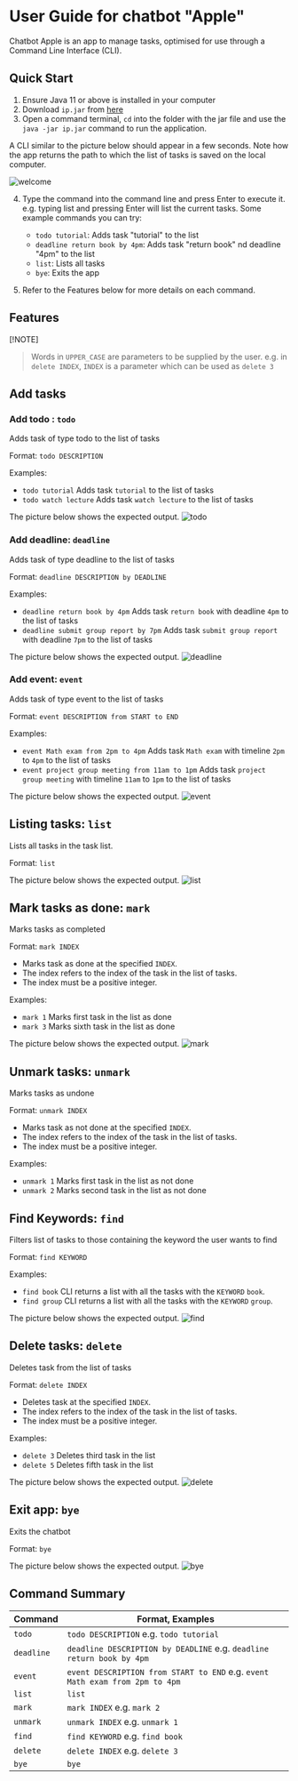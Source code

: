# User Guide for chatbot "Apple"

Chatbot Apple is an app to manage tasks, optimised for use through a Command Line Interface (CLI).

## Quick Start
1. Ensure Java 11 or above is installed in your computer
2. Download `ip.jar` from [here](https://github.com/hongyijie06/ip/releases/tag/A-Release)
3. Open a command terminal, `cd` into the folder with the jar file and use the `java -jar ip.jar` command to run the application.

A CLI similar to the picture below should appear in a few seconds. Note how the app returns the path to which the list of tasks is saved on the local computer.

![welcome](welcome_screen.png)

4. Type the command into the command line and press Enter to execute it. e.g. typing list and pressing Enter will list the current tasks.
   Some example commands you can try:

    - `todo tutorial`: Adds task "tutorial" to the list
    - `deadline return book by 4pm`: Adds task "return book" nd deadline "4pm" to the list
    - `list`: Lists all tasks
    - `bye`: Exits the app

5. Refer to the Features below for more details on each command.

## Features

[!NOTE]
> Words in `UPPER_CASE` are parameters to be supplied by the user. e.g. in `delete INDEX`, `INDEX` is a parameter which can be used as `delete 3`

## Add tasks
### Add todo : `todo`
Adds task of type todo to the list of tasks

Format: `todo DESCRIPTION`

Examples:
- `todo tutorial` Adds task `tutorial` to the list of tasks
- `todo watch lecture` Adds task `watch lecture` to the list of tasks

The picture below shows the expected output.
![todo](add_todo.png)

### Add deadline: `deadline`
Adds task of type deadline to the list of tasks

Format: `deadline DESCRIPTION by DEADLINE`

Examples:
- `deadline return book by 4pm` Adds task `return book` with deadline `4pm` to the list of tasks
- `deadline submit group report by 7pm` Adds task `submit group report` with deadline `7pm` to the list of tasks

The picture below shows the expected output.
![deadline](add_deadline.png)

### Add event: `event`
Adds task of type event to the list of tasks

Format: `event DESCRIPTION from START to END`

Examples:
- `event Math exam from 2pm to 4pm` Adds task `Math exam` with timeline `2pm` to `4pm` to the list of tasks
- `event project group meeting from 11am to 1pm` Adds task `project group meeting` with timeline `11am` to `1pm` to the list of tasks

The picture below shows the expected output.
![event](add_event.png)

## Listing tasks: `list`
Lists all tasks in the task list.

Format: `list`

The picture below shows the expected output.
![list](list.png)

## Mark tasks as done: `mark`
Marks tasks as completed

Format: `mark INDEX`

- Marks task as done at the specified `INDEX`. 
- The index refers to the index of the task in the list of tasks. 
- The index must be a positive integer.

Examples: 
- `mark 1` Marks first task in the list as done
- `mark 3` Marks sixth task in the list as done

The picture below shows the expected output.
![mark](mark.png)

## Unmark tasks: `unmark`
Marks tasks as undone

Format: `unmark INDEX`

- Marks task as not done at the specified `INDEX`. 
- The index refers to the index of the task in the list of tasks. 
- The index must be a positive integer.

Examples:
- `unmark 1` Marks first task in the list as not done
- `unmark 2` Marks second task in the list as not done

## Find Keywords: `find`
Filters list of tasks to those containing the keyword the user wants to find

Format: `find KEYWORD`

Examples:
- `find book` CLI returns a list with all the tasks with the `KEYWORD` `book`.
- `find group` CLI returns a list with all the tasks with the `KEYWORD` `group`.

The picture below shows the expected output.
![find](find.png)

## Delete tasks: `delete`
Deletes task from the list of tasks

Format: `delete INDEX`

- Deletes task at the specified `INDEX`. 
- The index refers to the index of the task in the list of tasks. 
- The index must be a positive integer.

Examples:
- `delete 3` Deletes third task in the list
- `delete 5` Deletes fifth task in the list

The picture below shows the expected output.
![delete](delete.png)

## Exit app: `bye`
Exits the chatbot

Format: `bye`

The picture below shows the expected output.
![bye](bye.png)

## Command Summary

| Command | Format, Examples |
| ------- | --------------- |
| `todo` | `todo DESCRIPTION` e.g. `todo tutorial` |
| `deadline` | `deadline DESCRIPTION by DEADLINE` e.g. `deadline return book by 4pm` |
| `event` | `event DESCRIPTION from START to END` e.g. `event Math exam from 2pm to 4pm` |
| `list` | `list` |
| `mark` | `mark INDEX` e.g. `mark 2` |
| `unmark` | `unmark INDEX` e.g. `unmark 1` |
| `find` | `find KEYWORD` e.g. `find book` |
| `delete` | `delete INDEX` e.g. `delete 3` |
| `bye` | `bye` |